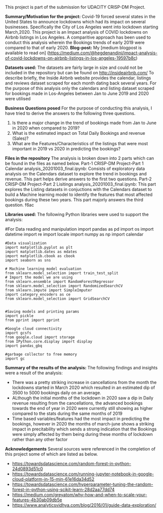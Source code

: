 This project is part of the submission for UDACITY CRISP-DM Project.

**Summary/Motivation for the project:**
Covid-19 forced several states in the United States to announce lockdowns which had its impact on several businesses. Specifically the City of Los Angeles went into lockdown starting March,2020.
This project is an Impact analysis of COVID lockdowns on Airbnb listings in Los Angeles. A comparitive approach has been used to conduct this analysis wherein the Bookings trends of early 2019 were compared to that of early 2020.
**Blog-post:**
My [medium blogpost is available to read on] (https://medium.com/@hegdenandini/impact-analysis-of-covid-lockdowns-on-airbnb-listings-in-los-angeles-19597b8c)
 
**Datasets used:**
The datasets are fairly large in size and could not be included in the repository but can be found on http://insideairbnb.com/
To describe briefly, the Inside Airbnb website provides the calendar, listings and reviews dataset scraped for each month dating back several years. For the purpose of this analysis only the calendars and listing dataset scraped for bookings made in Los-Angeles between Jan to June 2019 and 2020 were utilised

**Business Questions posed**
For the purpose of conducting this analysis, I have tried to derive the answers to the following three questions.
  1. Is there a major change in the trend of bookings made from Jan to June in 2020 when compared to 2019?
  2. What is the estimated impact on Total Daily Bookings and revenue (Sales)?
  3. What are the Features/Characteristics of the listings that were most important in 2019 vs 2020 in predicting the bookings?
 
**Files in the repository**
The analysis is broken down into 2 parts which can be found in the files as named below.
Part-1 CRISP-DM Project-Part 1 Calendar analysis_20201003_final.ipynb: Consists of exploratory data analysis on the Calendars dataset to explore the trend in bookings and revenue. This part helps derive answers to the first two questions.
Part-2 CRISP-DM Project-Part 2 Lisitings analysis_20201003_final.ipynb: This part explores the Listing datasets in conjuctions with the Calendars dataset to build a Machine learning model to identify the features that most affected bookings during these two years. This part majorly answers the third question.
f6ac
 
 **Libraries used:**
 The following Python libraries were used to support the analysis:
 
 #For Data reading and manipulation
    import pandas as pd
    import os
    import datetime
    import re
    import locale
    import numpy as np
    import calendar

    #Data visualization
    import matplotlib.pyplot as plt
    import matplotlib.dates as mdates
    import matplotlib.cbook as cbook
    import seaborn as sns

    # Machine learning model evaluation 
    from sklearn.model_selection import train_test_split
    # Import the model we are using
    from sklearn.ensemble import RandomForestRegressor
    from sklearn.model_selection import RandomizedSearchCV
    from sklearn.impute import SimpleImputer
    import category_encoders as ce
    from sklearn.model_selection import GridSearchCV


    #Saving models and printing params
    import pickle
    from pprint import pprint

    #Google cloud connectivity
    import gcsfs
    from google.cloud import storage
    from IPython.core.display import display
    import pandas_gbq

    #garbage collector to free memory
    import gc

**Summary of the results of the analysis:**
The following findings and insights were a result of the analysis:
 - There was a pretty striking increase in cancellations from the month the lockdowns started in March 2020 which resulted in an estimated dip of 3500 to 5000 bookings daily on an average.
 - ALthough the initial months of the lockdown in 2020 saw a dip in Daily revenue resulting from the cancellations, the advanced bookings towards the end of year in 2020 were currently still showing as higher compared to the stats during the same months of 2019
 - Time based variables/features had the most impact in predicting the bookings, however in 2020 the months of march-june shows a striking impact in precitability which sends a strong indication that the Bookings were simply affected by them being during these months of lockdown rather than any other factor
 
 **Acknowledgements**
 Several sources were referenced in the completion of this project some of which are listed as below.
 - https://towardsdatascience.com/random-forest-in-python-24d0893d51c0
 - https://towardsdatascience.com/running-jupyter-notebook-in-google-cloud-platform-in-15-min-61e16da34d52
 - https://towardsdatascience.com/hyperparameter-tuning-the-random-forest-in-python-using-scikit-learn-28d2aa77dd74
 - https://medium.com/greyatom/why-how-and-when-to-scale-your-features-4b30ab09db5e
 - https://www.analyticsvidhya.com/blog/2016/01/guide-data-exploration/
 
 

